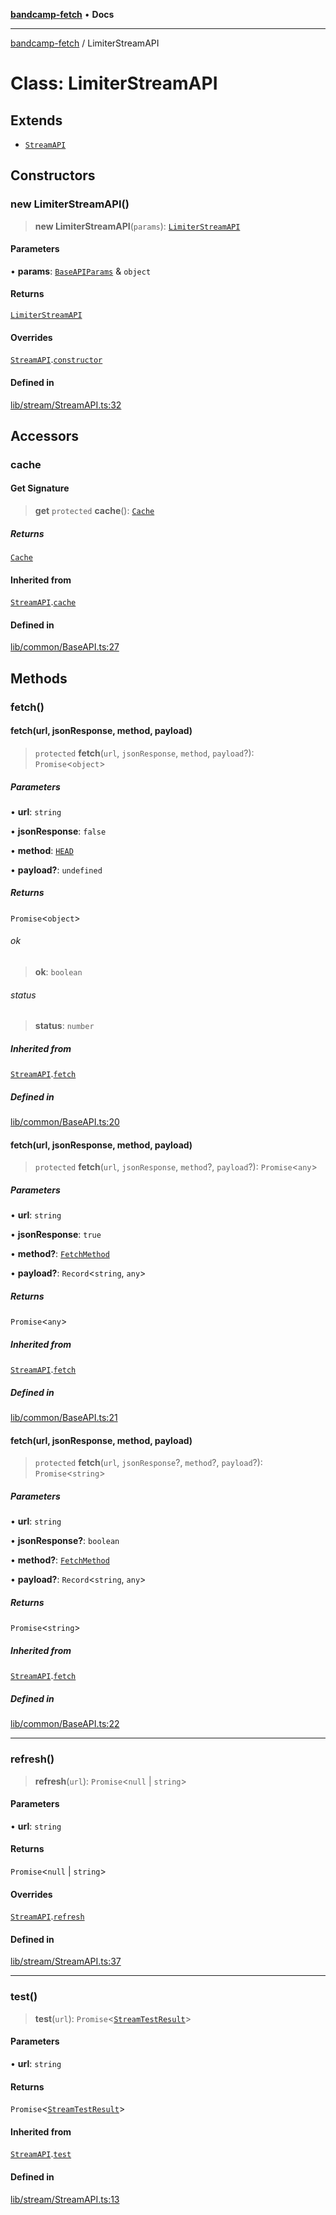[**bandcamp-fetch**](../README.md) • **Docs**

***

[bandcamp-fetch](../README.md) / LimiterStreamAPI

# Class: LimiterStreamAPI

## Extends

- [`StreamAPI`](StreamAPI.md)

## Constructors

### new LimiterStreamAPI()

> **new LimiterStreamAPI**(`params`): [`LimiterStreamAPI`](LimiterStreamAPI.md)

#### Parameters

• **params**: [`BaseAPIParams`](../interfaces/BaseAPIParams.md) & `object`

#### Returns

[`LimiterStreamAPI`](LimiterStreamAPI.md)

#### Overrides

[`StreamAPI`](StreamAPI.md).[`constructor`](StreamAPI.md#constructors)

#### Defined in

[lib/stream/StreamAPI.ts:32](https://github.com/patrickkfkan/bandcamp-fetch/blob/d7908af6ae5080a27ddea05f2631b8fc5129d64d/src/lib/stream/StreamAPI.ts#L32)

## Accessors

### cache

#### Get Signature

> **get** `protected` **cache**(): [`Cache`](Cache.md)

##### Returns

[`Cache`](Cache.md)

#### Inherited from

[`StreamAPI`](StreamAPI.md).[`cache`](StreamAPI.md#cache)

#### Defined in

[lib/common/BaseAPI.ts:27](https://github.com/patrickkfkan/bandcamp-fetch/blob/d7908af6ae5080a27ddea05f2631b8fc5129d64d/src/lib/common/BaseAPI.ts#L27)

## Methods

### fetch()

#### fetch(url, jsonResponse, method, payload)

> `protected` **fetch**(`url`, `jsonResponse`, `method`, `payload`?): `Promise`\<`object`\>

##### Parameters

• **url**: `string`

• **jsonResponse**: `false`

• **method**: [`HEAD`](../enumerations/FetchMethod.md#head)

• **payload?**: `undefined`

##### Returns

`Promise`\<`object`\>

###### ok

> **ok**: `boolean`

###### status

> **status**: `number`

##### Inherited from

[`StreamAPI`](StreamAPI.md).[`fetch`](StreamAPI.md#fetch)

##### Defined in

[lib/common/BaseAPI.ts:20](https://github.com/patrickkfkan/bandcamp-fetch/blob/d7908af6ae5080a27ddea05f2631b8fc5129d64d/src/lib/common/BaseAPI.ts#L20)

#### fetch(url, jsonResponse, method, payload)

> `protected` **fetch**(`url`, `jsonResponse`, `method`?, `payload`?): `Promise`\<`any`\>

##### Parameters

• **url**: `string`

• **jsonResponse**: `true`

• **method?**: [`FetchMethod`](../enumerations/FetchMethod.md)

• **payload?**: `Record`\<`string`, `any`\>

##### Returns

`Promise`\<`any`\>

##### Inherited from

[`StreamAPI`](StreamAPI.md).[`fetch`](StreamAPI.md#fetch)

##### Defined in

[lib/common/BaseAPI.ts:21](https://github.com/patrickkfkan/bandcamp-fetch/blob/d7908af6ae5080a27ddea05f2631b8fc5129d64d/src/lib/common/BaseAPI.ts#L21)

#### fetch(url, jsonResponse, method, payload)

> `protected` **fetch**(`url`, `jsonResponse`?, `method`?, `payload`?): `Promise`\<`string`\>

##### Parameters

• **url**: `string`

• **jsonResponse?**: `boolean`

• **method?**: [`FetchMethod`](../enumerations/FetchMethod.md)

• **payload?**: `Record`\<`string`, `any`\>

##### Returns

`Promise`\<`string`\>

##### Inherited from

[`StreamAPI`](StreamAPI.md).[`fetch`](StreamAPI.md#fetch)

##### Defined in

[lib/common/BaseAPI.ts:22](https://github.com/patrickkfkan/bandcamp-fetch/blob/d7908af6ae5080a27ddea05f2631b8fc5129d64d/src/lib/common/BaseAPI.ts#L22)

***

### refresh()

> **refresh**(`url`): `Promise`\<`null` \| `string`\>

#### Parameters

• **url**: `string`

#### Returns

`Promise`\<`null` \| `string`\>

#### Overrides

[`StreamAPI`](StreamAPI.md).[`refresh`](StreamAPI.md#refresh)

#### Defined in

[lib/stream/StreamAPI.ts:37](https://github.com/patrickkfkan/bandcamp-fetch/blob/d7908af6ae5080a27ddea05f2631b8fc5129d64d/src/lib/stream/StreamAPI.ts#L37)

***

### test()

> **test**(`url`): `Promise`\<[`StreamTestResult`](../interfaces/StreamTestResult.md)\>

#### Parameters

• **url**: `string`

#### Returns

`Promise`\<[`StreamTestResult`](../interfaces/StreamTestResult.md)\>

#### Inherited from

[`StreamAPI`](StreamAPI.md).[`test`](StreamAPI.md#test)

#### Defined in

[lib/stream/StreamAPI.ts:13](https://github.com/patrickkfkan/bandcamp-fetch/blob/d7908af6ae5080a27ddea05f2631b8fc5129d64d/src/lib/stream/StreamAPI.ts#L13)
